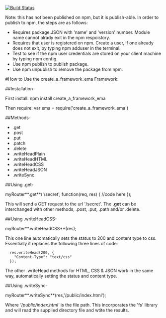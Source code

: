 [![Build Status](https://travis-ci.org/emlandi/create_a_framework.svg?branch=master)](https://travis-ci.org/emlandi/create_a_framework)

Note: this has not been published on npm, but it is publish-able. In order to publish to npm, the steps are as follows:

- Requires package.JSON with 'name' and 'version' number. Module name cannot alrady exit in the npm respoistory.
- Requires that user is registered on npm. Create a user, if one already does not exit, by typing npm adduser in the terminal.
- Test to see if the npm user credentials are stored on your client machine by typing npm config.
- Use npm publish to publish package.
- Use npm unpublish to remove the package from npm.


#How to Use the create_a_framework_ema Framework:

##Installation-

First install: npm install create_a_framework_ema

Then require: var ema = require('create_a_framework_ema')

##Methods-

* .get
* .post
* .put
* .patch
* .delete
* .writeHeadPlain
* .writeHeadHTML
* .writeHeadCSS
* .writeHeadJSON
* .writeSync

##Using .get-

  myRouter**.get**('/secret', function(req, res) {
    //code here
  });

This will send a GET request to the url '/secret'. The **.get** can be interchanged with other methods, .post, .put, .path and/or .delete.

##Using .writeHeadCSS-

  myRouter**.writeHeadCSS**(res);

This one line automatically sets the status to 200 and content type to css. Essentially it replaces the following three lines of code:
```
  res.writeHead(200, {
    "Content-Type": "text/css"
  });
```
  The other .writeHead methods for HTML, CSS & JSON work in the same way, automatically setting the status and content type.

##Using .writeSync-

  myRouter**.writeSync**(res,'/public/index.html');

Where *'/public/index.html'* is the file path. This incorporates the 'fs' library and will read the supplied directory file and wtite the results.






